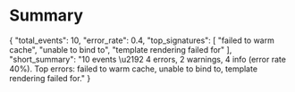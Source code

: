 # Summary
{
  "total_events": 10,
  "error_rate": 0.4,
  "top_signatures": [
    "failed to warm cache",
    "unable to bind to",
    "template rendering failed for"
  ],
  "short_summary": "10 events \u2192 4 errors, 2 warnings, 4 info (error rate 40%). Top errors: failed to warm cache, unable to bind to, template rendering failed for."
}